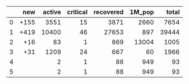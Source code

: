 |    |   new |   active |   critical |   recovered |   1M_pop |   total |
|---:|------:|---------:|-----------:|------------:|---------:|--------:|
|  0 |  +155 |     3551 |         15 |        3871 |     2660 |    7654 |
|  1 |  +419 |    10400 |         46 |       27653 |      897 |   39444 |
|  2 |   +16 |       83 |          1 |         869 |    13004 |    1005 |
|  3 |   +31 |     1209 |         24 |         667 |       60 |    1966 |
|  4 |       |        2 |          1 |          88 |      949 |      93 |
|  5 |       |        2 |          1 |          88 |      949 |      93 |